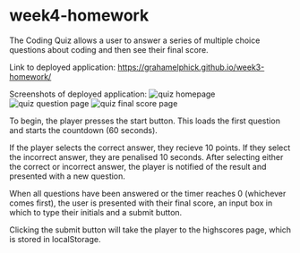 # week4-homework

The Coding Quiz allows a user to answer a series of multiple choice questions about coding and then see their final score.


Link to deployed application:
https://grahamelphick.github.io/week3-homework/


Screenshots of deployed application:
<img src="./screenshots.homepage.png" alt="quiz homepage">
<img src="./screenshots.quiz.png" alt="quiz question page">
<img src="./screenshots.finalscore.png" alt="quiz final score page">


To begin, the player presses the start button. This loads the first question and starts the countdown (60 seconds).

If the player selects the correct answer, they recieve 10 points. If they select the incorrect answer, they are penalised 10 seconds. After selecting either the correct or incorrect answer, the player is notified of the result and presented with a new question.

When all questions have been answered or the timer reaches 0 (whichever comes first), the user is presented with their final score, an input box in which to type their initials and a submit button.

Clicking the submit button will take the player to the highscores page, which is stored in localStorage.